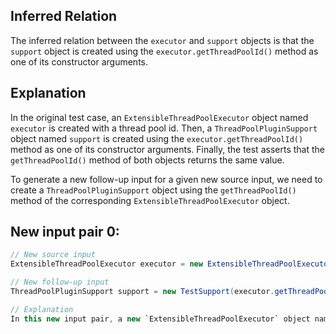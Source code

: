 ## Inferred Relation
The inferred relation between the `executor` and `support` objects is that the `support` object is created using the `executor.getThreadPoolId()` method as one of its constructor arguments.

## Explanation
In the original test case, an `ExtensibleThreadPoolExecutor` object named `executor` is created with a thread pool id. Then, a `ThreadPoolPluginSupport` object named `support` is created using the `executor.getThreadPoolId()` method as one of its constructor arguments. Finally, the test asserts that the `getThreadPoolId()` method of both objects returns the same value.

To generate a new follow-up input for a given new source input, we need to create a `ThreadPoolPluginSupport` object using the `getThreadPoolId()` method of the corresponding `ExtensibleThreadPoolExecutor` object.

## New input pair 0:
```java
// New source input
ExtensibleThreadPoolExecutor executor = new ExtensibleThreadPoolExecutor("new-test", manager, 10, 10, 2000L, TimeUnit.MILLISECONDS, new ArrayBlockingQueue<>(1), Thread::new, new ThreadPoolExecutor.AbortPolicy());

// New follow-up input
ThreadPoolPluginSupport support = new TestSupport(executor.getThreadPoolId(), executor, manager);

// Explanation
In this new input pair, a new `ExtensibleThreadPoolExecutor` object named `executor` is created with a different thread pool id. Then, a new `ThreadPoolPluginSupport` object named `support` is created using the `executor.getThreadPoolId()` method as one of its constructor arguments. This ensures that the follow-up input adheres to the inferred relation and passes the assertions in the original test case.
```